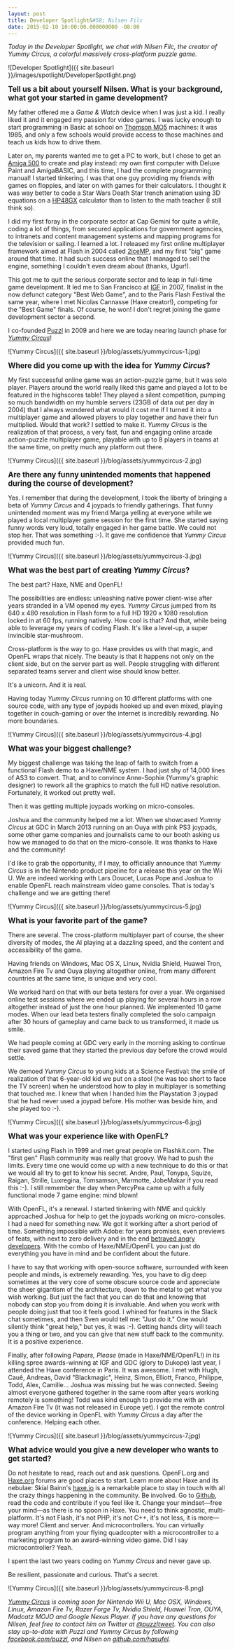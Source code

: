```yaml
---
layout: post
title: Developer Spotlight&#58; Nilsen Filc
date: 2015-02-10 10:00:00.000000000 -08:00
---
```


_Today in the Developer Spotlight, we chat with Nilsen Filc, the creator of Yummy Circus, a colorful massively cross-platform puzzle game._

![Developer Spotlight]({{ site.baseurl }}/images/spotlight/DeveloperSpotlight.png)

<span style="font-size: 120%">**Tell us a bit about yourself Nilsen. What is your background, what got your started in game development?**</span>

My father offered me a _Game & Watch_ device when I was just a kid. I really liked it and it engaged my passion for video games. I was lucky enough to start programming in Basic at school on [Thomson MO5](http://en.wikipedia.org/wiki/Thomson_MO5) machines: it was 1985, and only a few schools would provide access to those machines and teach us kids how to drive them.

Later on, my parents wanted me to get a PC to work, but I chose to get an [Amiga 500](http://en.wikipedia.org/wiki/Amiga_500) to create and play instead: my own first computer with Deluxe Paint and AmigaBASIC, and this time, I had the complete programming manual! I started tinkering. I was that one guy providing my friends with games on floppies, and later on with games for their calculators. I thought it was way better to code a Star Wars Death Star trench animation using 3D equations on a [HP48GX](http://en.wikipedia.org/wiki/HP-48_series) calculator than to listen to the math teacher (I still think so).

I did my first foray in the corporate sector at Cap Gemini for quite a while, coding a lot of things, from secured applications for government agencies, to intranets and content management systems and mapping programs for the television or sailing. I learned a lot. I released my first online multiplayer framework aimed at Flash in 2004 called [2iceMP](http://www.gotoandplay.it/spotLight/2iceMP/), and my first "big" game around that time. It had such success online that I managed to sell the engine, something I couldn't even dream about (thanks, Ugur!).

This got me to quit the serious corporate sector and to leap in full-time game development. It led me to San Francisco at [IGF](http://www.igf.com) in 2007, finalist in the now defunct category "Best Web Game", and to the Paris Flash Festival the same year, where I met Nicolas Cannasse (Haxe creator!), competing for the "Best Game" finals. Of course, he won! I don't regret joining the game development sector a second.

I co-founded [Puzzl](http://www.puzzl.com) in 2009 and here we are today nearing launch phase for _[Yummy Circus](http://www.yummycircus.com)_!

![Yummy Circus]({{ site.baseurl }}/blog/assets/yummycircus-1.jpg)

<span style="font-size: 120%">**Where did you come up with the idea for _Yummy Circus_?**</span>

My first successful online game was an action-puzzle game, but it was solo player. Players around the world really liked this game and played a lot to be featured in the highscores table! They played a silent competition, pumping so much bandwidth on my humble servers (23GB of data out per day in 2004) that I always wondered what would it cost me if I turned it into a multiplayer game and allowed players to play together and have their fun multiplied. Would that work? I settled to make it. _Yummy Circus_ is the realization of that process, a very fast, fun and engaging online arcade action-puzzle multiplayer game, playable with up to 8 players in teams at the same time, on pretty much any platform out there.

![Yummy Circus]({{ site.baseurl }}/blog/assets/yummycircus-2.jpg)

<span style="font-size: 120%">**Are there any funny unintended moments that happened during the course of development?**</span>

Yes. I remember that during the development, I took the liberty of bringing a beta of _Yummy Circus_ and 4 joypads to friendly gatherings. That funny unintended moment was my friend Marga yelling at everyone while we played a local multiplayer game session for the first time. She started saying funny words very loud, totally engaged in her game battle. We could not stop her. That was something :-). It gave me confidence that _Yummy Circus_ provided much fun.

![Yummy Circus]({{ site.baseurl }}/blog/assets/yummycircus-3.jpg)

<span style="font-size: 120%">**What was the best part of creating _Yummy Circus_?**</span>

The best part? Haxe, NME and OpenFL!

The possibilities are endless: unleashing native power client-wise after years stranded in a VM opened my eyes. _Yummy Circus_ jumped from its 640 x 480 resolution in Flash form to a full HD 1920 x 1080 resolution locked in at 60 fps, running natively. How cool is that? And that, while being able to leverage my years of coding Flash. It's like a level-up, a super invincible star-mushroom.

Cross-platform is the way to go. Haxe provides us with that magic, and OpenFL wraps that nicely. The beauty is that it happens not only on the client side, but on the server part as well. People struggling with different separated teams server and client wise should know better.

It's a unicorn. And it is real.

Having today _Yummy Circus_ running on 10 different platforms with one source code, with any type of joypads hooked up and even mixed, playing together in couch-gaming or over the internet is incredibly rewarding. No more boundaries.

![Yummy Circus]({{ site.baseurl }}/blog/assets/yummycircus-4.jpg)

<span style="font-size: 120%">**What was your biggest challenge?**</span>

My biggest challenge was taking the leap of faith to switch from a functional Flash demo to a Haxe/NME system. I had just shy of 14,000 lines of AS3 to convert. That, and to convince Anne-Sophie (Yummy's graphic designer) to rework all the graphics to match the full HD native resolution. Fortunately, it worked out pretty well.

Then it was getting multiple joypads working on micro-consoles.

Joshua and the community helped me a lot. When we showcased _Yummy Circus_ at GDC in March 2013 running on an Ouya with pink PS3 joypads, some other game companies and journalists came to our booth asking us how we managed to do that on the micro-console. It was thanks to Haxe and the community!

I'd like to grab the opportunity, if I may, to officially announce that _Yummy Circus_ is in the Nintendo product pipeline for a release this year on the Wii U. We are indeed working with Lars Doucet, Lucas Pope and Joshua to enable OpenFL reach mainstream video game consoles. That is today's challenge and we are getting there!

![Yummy Circus]({{ site.baseurl }}/blog/assets/yummycircus-5.jpg)

<span style="font-size: 120%">**What is your favorite part of the game?**</span>

There are several. The cross-platform multiplayer part of course, the sheer diversity of modes, the AI playing at a dazzling speed, and the content and accessibility of the game.

Having friends on Windows, Mac OS X, Linux, Nvidia Shield, Huawei Tron, Amazon Fire Tv and Ouya playing altogether online, from many different countries at the same time, is unique and very cool.

We worked hard on that with our beta testers for over a year. We organised online test sessions where we ended up playing for several hours in a row altogether instead of just the one hour planned. We implemented 10 game modes. When our lead beta testers finally completed the solo campaign after 30 hours of gameplay and came back to us transformed, it made us smile.

We had people coming at GDC very early in the morning asking to continue their saved game that they started the previous day before the crowd would settle.

We demoed _Yummy Circus_ to young kids at a Science Festival: the smile of realization of that 6-year-old kid we put on a stool (he was too short to face the TV screen) when he understood how to play in multiplayer is something that touched me. I knew that when I handed him the Playstation 3 joypad that he had never used a joypad before. His mother was beside him, and she played too :-).

![Yummy Circus]({{ site.baseurl }}/blog/assets/yummycircus-6.jpg)

<span style="font-size: 120%">**What was your experience like with OpenFL?**</span>

I started using Flash in 1999 and met great people on Flashkit.com. The "first gen" Flash community was really that groovy. We had to push the limits. Every time one would come up with a new technique to do this or that we would all try to get to know his secret. Andre, Paul, Tonypa, Squize, Raigan, Strille, Luxregina, Tomsamson, Marmotte, JobeMakar if you read this :-). I still remember the day when PercyPea came up with a fully functional mode 7 game engine: mind blown!

With OpenFL, it's a renewal. I started tinkering with NME and quickly approached Joshua for help to get the joypads working on micro-consoles. I had a need for something new. We got it working after a short period of time. Something impossible with Adobe: for years promises, even previews of feats, with next to zero delivery and in the end [betrayed angry developers](http://gamasutra.com/blogs/LarsDoucet/20140318/213407/Flash_is_dead_long_live_OpenFL.php). With the combo of Haxe/NME/OpenFL you can just do everything you have in mind and be confident about the future.

I have to say that working with open-source software, surrounded with keen people and minds, is extremely rewarding. Yes, you have to dig deep sometimes at the very core of some obscure source code and appreciate the sheer gigantism of the architecture, down to the metal to get what you wish working. But just the fact that you can do that and knowing that nobody can stop you from doing it is invaluable. And when you work with people doing just that too it feels good. I whined for features in the Slack chat sometimes, and then Sven would tell me: "Just do it." One would silently think "great help," but yes, it was :-). Getting hands dirty will teach you a thing or two, and you can give that new stuff back to the community. It is a positive experience.

Finally, after following _Papers, Please_ (made in Haxe/NME/OpenFL!) in its killing spree awards-winning at IGF and GDC (glory to Dukope) last year, I attended the Haxe conference in Paris. It was awesome. I met with Hugh, Cauê, Andreas, David "Blackmagic", Heinz, Simon, Elliott, Franco, Philippe, Todd, Alex, Camille... Joshua was missing but he was connected. Seeing almost everyone gathered together in the same room after years working remotely is something! Todd was kind enough to provide me with an Amazon Fire Tv (it was not released in Europe yet). I got the remote control of the device working in OpenFL with _Yummy Circus_ a day after the conference. Helping each other.

![Yummy Circus]({{ site.baseurl }}/blog/assets/yummycircus-7.jpg)

<span style="font-size: 120%">**What advice would you give a new developer who wants to get started?**</span>

Do not hesitate to read, reach out and ask questions. OpenFL.org and [Haxe.org](https://groups.google.com/forum/?hl=en#!forum/haxelang) forums are good places to start.
Learn more about Haxe and its nebulae: Skial Bainn's [haxe.io](http://www.haxe.io) is a remarkable place to stay in touch with all the crazy things happening in the community. Be involved. Go to [Github](http://www.github.com/openfl), read the code and contribute if you feel like it. Change your mindset&mdash;free your mind&mdash;as there is no spoon in Haxe.
You need to think agnostic, multi-platform. It's not Flash, it's not PHP, it's not C++, it's not less, it is more&mdash;way more! Client and server. And microcontrollers. You can virtually program anything from your flying quadcopter with a microcontroller to a marketing program to an award-winning video game. Did I say microcontroller? Yeah.

I spent the last two years coding on _Yummy Circus_ and never gave up.

Be resilient, passionate and curious. That's a secret.

![Yummy Circus]({{ site.baseurl }}/blog/assets/yummycircus-8.png)

_[Yummy Circus](http://www.yummycircus.com) is coming soon for Nintendo Wii U, Mac OSX, Windows, Linux, Amazon Fire Tv, Razer Forge Tv, Nvidia Shield, Huawei Tron, OUYA, Madcatz MOJO and Google Nexus Player. If you have any questions for Nilsen, feel free to contact him on Twitter at [@puzzltweet](http://www.twitter.com/puzzltweet). You can also stay up-to-date with Puzzl and Yummy Circus by following [facebook.com/puzzl](http://www.facebook.com/puzzl), and Nilsen on [github.com/hasufel](http://www.github.com/hasufel)._
